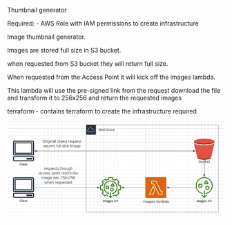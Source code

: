 Thumbnail generator

Required:
	- AWS Role with IAM permissions to create infrastructure

Image thumbnail generator.

Images are stored full size in S3 bucket.

when requested from S3 bucket they will return full size.

When requested from the Access Point it will kick off the images lambda.

This lambda will use the pre-signed link from the request download the file and transform it to 256x256 and return the requested images

terraform - contains terraform to create the infrastructure required 

![architecture](architecture.png "architecture")